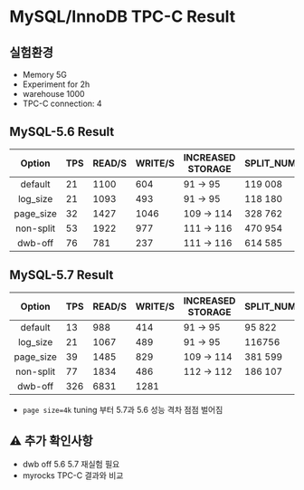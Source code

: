 # MySQL/InnoDB TPC-C Result

## 실험환경
- Memory 5G
- Experiment for 2h
- warehouse 1000
- TPC-C connection: 4

## MySQL-5.6  Result

| Option   |  TPS | READ/S | WRITE/S  | INCREASED STORAGE | SPLIT_NUM |
|:----------:|-------------|-------------|-------------|-------------|-------------|
|default| 21 | 1100  | 604 | 91 -> 95 | 119 008 |
|log_size| 21 | 1093  | 493 |  91 -> 95 | 118 180 |
|page_size| 32 |  1427 | 1046 | 109 -> 114 | 328 762 |
|non-split|53 |  1922 | 977 |  111 -> 116 | 470 954 |
|dwb-off | 76 |  781  | 237 |  111 -> 116 | 614 585 |

## MySQL-5.7 Result

| Option   |  TPS | READ/S | WRITE/S  | INCREASED STORAGE | SPLIT_NUM |
|:----------:|-------------|-------------|-------------|-------------|-------------|
|default| 13 | 988  | 414 | 91 -> 95 | 95 822 |
|log_size| 21 | 1067  | 489 | 91 -> 95 | 116756 |
|page_size| 39 | 1485 | 829  |  109 -> 114 | 381 599 |
|non-split| 77 | 1834  | 486 | 112 -> 112 | 186 107 |
|dwb-off | 326 | 6831  | 1281 |   | |

- ```page size=4k``` tuning 부터 5.7과 5.6 성능 격차 점점 벌어짐

## :warning: 추가 확인사항
-  dwb off 5.6 5.7 재실험 필요 
- myrocks TPC-C 결과와 비교
